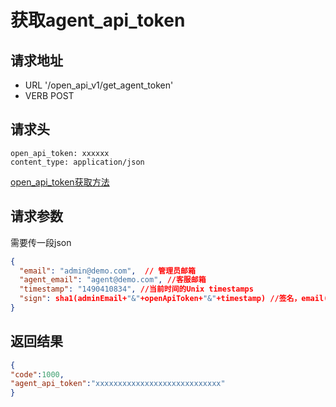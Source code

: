 获取agent_api_token
=======

请求地址
-----------------
+ URL '/open_api_v1/get_agent_token'
+ VERB POST

请求头
---
```
open_api_token: xxxxxx
content_type: application/json
```
[open_api_token获取方法](http://www.udesk.cn/website/doc/api/%E7%99%BB%E5%BD%95%E6%8E%A5%E5%8F%A3/)


请求参数
----
需要传一段json
```json
{
  "email": "admin@demo.com",  // 管理员邮箱
  "agent_email": "agent@demo.com", //客服邮箱
  "timestamp": "1490410834", //当前时间的Unix timestamps
  "sign": sha1(adminEmail+"&"+openApiToken+"&"+timestamp) //签名，email(管理员邮箱),agent_email(客服邮箱),openApiToken的值用&拼接，然后用sha1加密后的结果
}
```

返回结果
-----------------

```json
{
"code":1000,
"agent_api_token":"xxxxxxxxxxxxxxxxxxxxxxxxxxxx"
}
```












